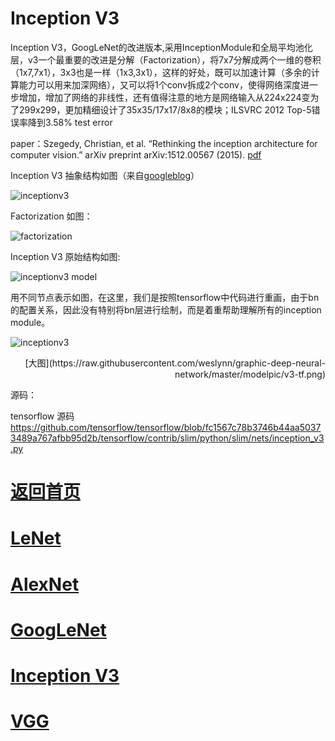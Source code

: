 
# Inception V3

Inception V3，GoogLeNet的改进版本,采用InceptionModule和全局平均池化层，v3一个最重要的改进是分解（Factorization），将7x7分解成两个一维的卷积（1x7,7x1），3x3也是一样（1x3,3x1），这样的好处，既可以加速计算（多余的计算能力可以用来加深网络），又可以将1个conv拆成2个conv，使得网络深度进一步增加，增加了网络的非线性，还有值得注意的地方是网络输入从224x224变为了299x299，更加精细设计了35x35/17x17/8x8的模块；ILSVRC 2012 Top-5错误率降到3.58% test error 

paper：Szegedy, Christian, et al. “Rethinking the inception architecture for computer vision.” arXiv preprint arXiv:1512.00567 (2015). [pdf](http://arxiv.org/abs/1512.00567)

Inception V3 抽象结构如图（来自[googleblog](https://research.googleblog.com/2016/03/train-your-own-image-classifier-with.html)）

![inceptionv3](https://github.com/weslynn/graphic-deep-neural-network/blob/master/pic/inceptionv3.png)




Factorization 如图：

![factorization](https://github.com/weslynn/graphic-deep-neural-network/blob/master/pic/factor.jpg)


Inception V3 原始结构如图:

![inceptionv3 model](https://github.com/weslynn/graphic-deep-neural-network/blob/master/pic/inception_architecture.jpg)



用不同节点表示如图，在这里，我们是按照tensorflow中代码进行重画，由于bn的配置关系，因此没有特别将bn层进行绘制，而是着重帮助理解所有的inception module。


![inceptionv3](https://github.com/weslynn/graphic-deep-neural-network/blob/master/modelpic/v3-tf.png)


<p align="right">[大图](https://raw.githubusercontent.com/weslynn/graphic-deep-neural-network/master/modelpic/v3-tf.png)</p>



源码：

tensorflow 源码 https://github.com/tensorflow/tensorflow/blob/fc1567c78b3746b44aa50373489a767afbb95d2b/tensorflow/contrib/slim/python/slim/nets/inception_v3.py



# [返回首页](https://github.com/weslynn/graphic-deep-neural-network/) 
# [LeNet](https://github.com/weslynn/graphic-deep-neural-network/blob/master/object%20classification%20%E7%89%A9%E4%BD%93%E5%88%86%E7%B1%BB/LeNet.md)   
# [AlexNet](https://github.com/weslynn/graphic-deep-neural-network/blob/master/object%20classification%20%E7%89%A9%E4%BD%93%E5%88%86%E7%B1%BB/AlexNet.md)                  
# [GoogLeNet](https://github.com/weslynn/graphic-deep-neural-network/blob/master/object%20classification%20%E7%89%A9%E4%BD%93%E5%88%86%E7%B1%BB/GoogLeNet.md)
# [Inception V3](https://github.com/weslynn/graphic-deep-neural-network/blob/master/object%20classification%20%E7%89%A9%E4%BD%93%E5%88%86%E7%B1%BB/InceptionV3.md)
# [VGG](https://github.com/weslynn/graphic-deep-neural-network/blob/master/object%20classification%20%E7%89%A9%E4%BD%93%E5%88%86%E7%B1%BB/VGG.md)